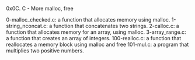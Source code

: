 0x0C. C - More malloc, free

0-malloc_checked.c: a function that allocates memory using malloc.
1-string_nconcat.c: a function that concatenates two strings.
2-calloc.c: a function that allocates memory for an array, using malloc.
3-array_range.c: a function that creates an array of integers.
100-realloc.c: a function that reallocates a memory block using malloc and free
101-mul.c: a program that multiplies two positive numbers.
